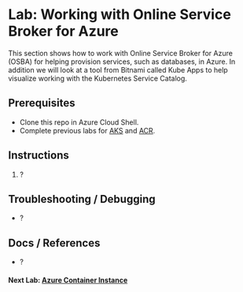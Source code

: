 # Lab: Working with Online Service Broker for Azure

This section shows how to work with Online Service Broker for Azure (OSBA) for helping provision services, such as databases, in Azure. In addition we will look at a tool from Bitnami called Kube Apps to help visualize working with the Kubernetes Service Catalog.

## Prerequisites

* Clone this repo in Azure Cloud Shell.
* Complete previous labs for [AKS](../create-aks-cluster/README.md) and [ACR](../build-application/README.md).

## Instructions

1. ?

## Troubleshooting / Debugging

* ?

## Docs / References

* ?

#### Next Lab: [Azure Container Instance](labs/aci/README.md)
